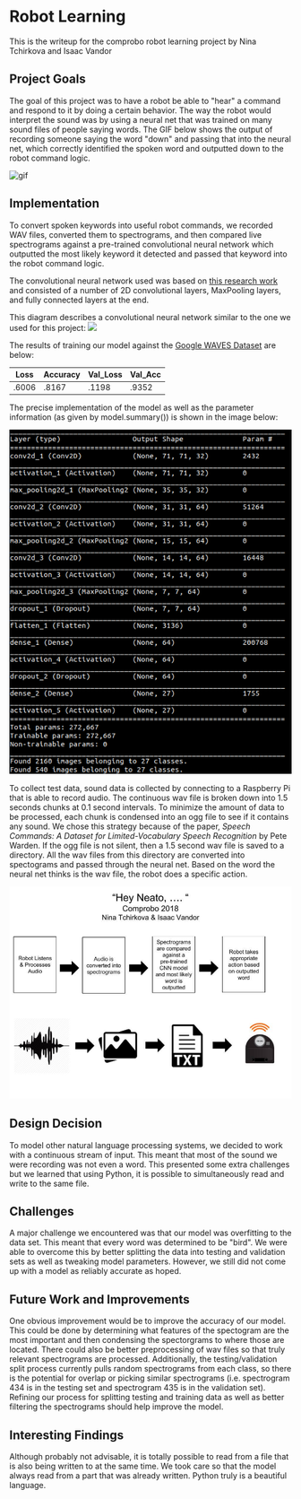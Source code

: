 # Robot Learning
This is the writeup for the comprobo robot learning project by Nina Tchirkova and Isaac Vandor 

## Project Goals
The goal of this project was to have a robot be able to "hear" a command and respond to it by doing a certain behavior. The way the robot would interpret the sound was by using a neural net that was trained on many sound files of people saying words. The GIF below shows the output of recording someone saying the word "down" and passing that into the neural net, which correctly identified the spoken word and outputted down to the robot command logic. 

![gif](neato_learning.gif)

## Implementation
To convert spoken keywords into useful robot commands, we recorded WAV files, converted them to spectrograms, and then compared live spectrograms against a pre-trained convolutional neural network which outputted the most likely keyword it detected and passed that keyword into the robot command logic. 

The convolutional neural network used was based on [this research work](https://static.googleusercontent.com/media/research.google.com/en//pubs/archive/43969.pdf) and consisted of a number of 2D convolutional layers, MaxPooling layers, and fully connected layers at the end. 

This diagram describes a convolutional neural network similar to the one we used for this project:
![](https://cdn-images-1.medium.com/max/1600/1*NQQiyYqJJj4PSYAeWvxutg.png)

The results of training our model against the [Google WAVES Dataset](https://aiyprojects.withgoogle.com/open_speech_recording) are below:

Loss | Accuracy | Val_Loss | Val_Acc
--- | --- | --- | ---
.6006 | .8167 | .1198 | .9352

The precise implementation of the model as well as the parameter information (as given by model.summary()) is shown in the image below:

![data](summary.png)

To collect test data, sound data is collected by connecting to a Raspberry Pi that is able to record audio. The continuous wav file is broken down into 1.5 seconds chunks at 0.1 second intervals. To minimize the amount of data to be processed, each chunk is condensed into an ogg file to see if it contains any sound. We chose this strategy because of the paper, *Speech Commands: A Dataset for Limited-Vocabulary Speech Recognition* by Pete Warden. If the ogg file is not silent, then a 1.5 second wav file is saved to a directory. All the wav files from this directory are converted into spectograms and passed through the neural net. Based on the word the neural net thinks is the wav file, the robot does a specific action.

![diagram](hey_neato.jpg)

## Design Decision
To model other natural language processing systems, we decided to work with a continuous stream of input. This meant that most of the sound we were recording was not even a word. This presented some extra challenges but we learned that using Python, it is possible to simultaneously read and write to the same file.

## Challenges
A major challenge we encountered was that our model was overfitting to the data set. This meant that every word was determined to be "bird". We were able to overcome this by better splitting the data into testing and validation sets as well as tweaking model parameters. However, we still did not come up with a model as reliably accurate as hoped.

## Future Work and Improvements
One obvious improvement would be to improve the accuracy of our model. This could be done by determining what features of the spectogram are the most important and then condensing the spectorgrams to where those are located. There could also be better preprocessing of wav files so that truly relevant spectrograms are processed. Additionally, the testing/validation split process currently pulls random spectrograms from each class, so there is the potential for overlap or picking similar spectrograms (i.e. spectrogram 434 is in the testing set and spectrogram 435 is in the validation set). Refining our process for splitting testing and training data as well as  better filtering the spectrograms should help improve the model. 

## Interesting Findings
Although probably not advisable, it is totally possible to read from a file that is also being written to at the same time. We took care so that the model always read from a part that was already written. Python truly is a beautiful language.
